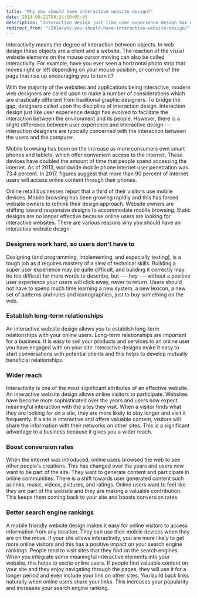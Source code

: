 ```yaml
---
title: "Why you should have interactive website design?"
date: 2014-09-21T09:24:10+05:45
description: "Interaction design just like user experience design has evolved to facilitate the interaction between the environment and its people."
redirect_from: "/2014/why-you-should-have-interactive-website-design/"
---
```


Interactivity means the degree of interaction between objects. In web design these objects are a client and a website. The reaction of the visual website elements on the mouse cursor moving can also be called interactivity. For example, have you ever seen a horizontal photo strip that moves right or left depending on your mouse position, or corners of the page that rise up encouraging you to turn it?

With the majority of the websites and applications being interactive, modern web designers are called upon to make a number of considerations which are drastically different from traditional graphic designers. To bridge the gap, designers called upon the discipline of interaction design. Interaction design just like user experience design has evolved to facilitate the interaction between the environment and its people. However, there is a slight difference between user experience and interactive design --- interaction designers are typically concerned with the interaction between the users and the computer.

Mobile browsing has been on the increase as more consumers own smart phones and tablets, which offer convenient access to the internet. These devices have doubled the amount of time that people spend accessing the internet. As of 2013, worldwide mobile phone internet user penetration was 73.4 percent. In 2017, figures suggest that more than 90 percent of internet users will access online content through their phones.

Online retail businesses report that a third of their visitors use mobile devices. Mobile browsing has been growing rapidly and this has forced website owners to rethink their design approach. Website owners are shifting toward responsive designs to accommodate mobile browsing. Static designs are no longer effective because online users are looking for interactive websites. There are various reasons why you should have an interactive website design.

### Designers work hard, so users don't have to

Designing (and programming, implementing, and especially testing), is a tough job as it requires mastery of a slew of technical skills. Building a super user experience may be quite difficult, and building it correctly may be too difficult for mere words to describe, but --- hey --- without a positive user experience your users will click away, never to return. Users should not have to spend much time learning a new system, a new lexicon, a new set of patterns and rules and iconographies, just to buy something on the web.

### Establish long-term relationships

An interactive website design allows you to establish long-term relationships with your online users. Long-term relationships are important for a business. It is easy to sell your products and services to an online user you have engaged with on your site. Interactive designs make it easy to start conversations with potential clients and this helps to develop mutually beneficial relationships.

### Wider reach

Interactivity is one of the most significant attributes of an effective website. An interactive website design allows online visitors to participate. Websites have become more sophisticated over the years and users now expect meaningful interaction with the sites they visit. When a visitor finds what they are looking for on a site, they are more likely to stay longer and visit it frequently. If a site is interactive and offers valuable content, visitors will share the information with their networks on other sites. This is a significant advantage to a business because it gives you a wider reach.

### Boost conversion rates

When the internet was introduced, online users browsed the web to see other people's creations. This has changed over the years and users now want to be part of the site. They want to generate content and participate in online communities. There is a shift towards user generated content such as links, music, videos, pictures, and ratings. Online users want to feel like they are part of the website and they are making a valuable contribution. This keeps them coming back to your site and boosts conversion rates.

### Better search engine rankings

A mobile friendly website design makes it easy for online visitors to access information from any location. They can use their mobile devices when they are on the move. If your site allows interactivity, you are more likely to get more online visitors and this has a positive impact on your search engine rankings. People tend to visit sites that they find on the search engines. When you integrate some meaningful interactive elements into your website, this helps to excite online users. If people find valuable content on your site and they enjoy navigating through the pages, they will use it for a longer period and even include your link on other sites. You build back links naturally when online users share your links. This increases your popularity and increases your search engine ranking.

